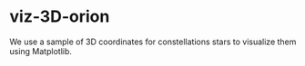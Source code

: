 # viz-3D-orion
We use a sample of 3D coordinates for constellations stars to visualize them using Matplotlib.
